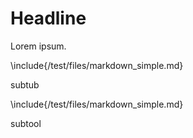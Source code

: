 # Headline

Lorem ipsum.

\include{/test/files/markdown_simple.md}

subtub

\include{/test/files/markdown_simple.md}

subtool